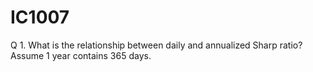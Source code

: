 # IC1007

Q 1. What is the relationship between daily and annualized Sharp ratio? Assume 1 year contains 365 days.
